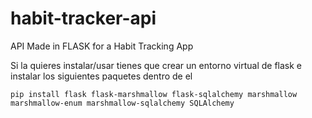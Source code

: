 # habit-tracker-api
API Made in FLASK for a Habit Tracking App

Si la quieres instalar/usar tienes que crear un entorno virtual de flask e instalar los siguientes paquetes dentro de el

`pip install flask flask-marshmallow flask-sqlalchemy marshmallow marshmallow-enum marshmallow-sqlalchemy SQLAlchemy`
